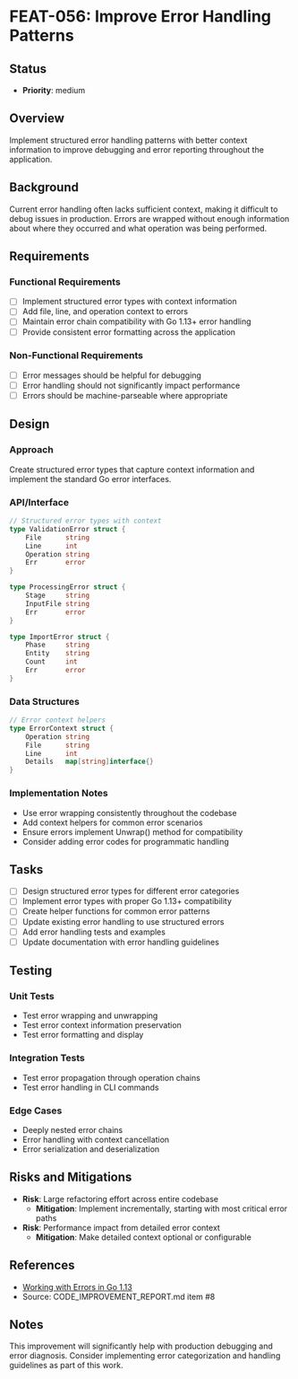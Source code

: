 # FEAT-056: Improve Error Handling Patterns

## Status
- **Priority**: medium

## Overview
Implement structured error handling patterns with better context information to improve debugging and error reporting throughout the application.

## Background
Current error handling often lacks sufficient context, making it difficult to debug issues in production. Errors are wrapped without enough information about where they occurred and what operation was being performed.

## Requirements
### Functional Requirements
- [ ] Implement structured error types with context information
- [ ] Add file, line, and operation context to errors
- [ ] Maintain error chain compatibility with Go 1.13+ error handling
- [ ] Provide consistent error formatting across the application

### Non-Functional Requirements
- [ ] Error messages should be helpful for debugging
- [ ] Error handling should not significantly impact performance
- [ ] Errors should be machine-parseable where appropriate

## Design
### Approach
Create structured error types that capture context information and implement the standard Go error interfaces.

### API/Interface
```go
// Structured error types with context
type ValidationError struct {
    File      string
    Line      int
    Operation string
    Err       error
}

type ProcessingError struct {
    Stage     string
    InputFile string
    Err       error
}

type ImportError struct {
    Phase     string
    Entity    string
    Count     int
    Err       error
}
```

### Data Structures
```go
// Error context helpers
type ErrorContext struct {
    Operation string
    File      string
    Line      int
    Details   map[string]interface{}
}
```

### Implementation Notes
- Use error wrapping consistently throughout the codebase
- Add context helpers for common error scenarios
- Ensure errors implement Unwrap() method for compatibility
- Consider adding error codes for programmatic handling

## Tasks
- [ ] Design structured error types for different error categories
- [ ] Implement error types with proper Go 1.13+ compatibility
- [ ] Create helper functions for common error patterns
- [ ] Update existing error handling to use structured errors
- [ ] Add error handling tests and examples
- [ ] Update documentation with error handling guidelines

## Testing
### Unit Tests
- Test error wrapping and unwrapping
- Test error context information preservation
- Test error formatting and display

### Integration Tests
- Test error propagation through operation chains
- Test error handling in CLI commands

### Edge Cases
- Deeply nested error chains
- Error handling with context cancellation
- Error serialization and deserialization

## Risks and Mitigations
- **Risk**: Large refactoring effort across entire codebase
  - **Mitigation**: Implement incrementally, starting with most critical error paths
- **Risk**: Performance impact from detailed error context
  - **Mitigation**: Make detailed context optional or configurable

## References
- [Working with Errors in Go 1.13](https://blog.golang.org/go1.13-errors)
- Source: CODE_IMPROVEMENT_REPORT.md item #8

## Notes
This improvement will significantly help with production debugging and error diagnosis. Consider implementing error categorization and handling guidelines as part of this work.